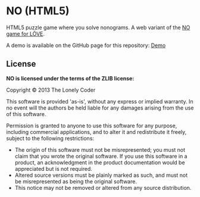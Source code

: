 # NO (HTML5)

HTML5 puzzle game where you solve nonograms. A web variant of the [NO game for LÖVE](https://github.com/michaelenger/NO-Classic).

A demo is available on the GitHub page for this repository: [Demo](http://michaelenger.github.io/NO/)

## License

**NO is licensed under the terms of the ZLIB license:**

Copyright © 2013 The Lonely Coder

This software is provided 'as-is', without any express or implied warranty. In no event will the authors be held liable for any damages arising from the use of this software.

Permission is granted to anyone to use this software for any purpose, including commercial applications, and to alter it and redistribute it freely, subject to the following restrictions:

* The origin of this software must not be misrepresented; you must not claim that you wrote the original software. If you use this software in a product, an acknowledgment in the product documentation would be appreciated but is not required.
* Altered source versions must be plainly marked as such, and must not be misrepresented as being the original software.
* This notice may not be removed or altered from any source distribution.
